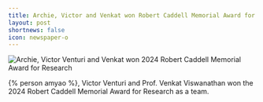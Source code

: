 ```yaml
---
title: Archie, Victor and Venkat won Robert Caddell Memorial Award for Research
layout: post
shortnews: false
icon: newspaper-o
---
```


<img src="{%link img/posts/archie_caddell.jpg %}" alt="Archie, Victor Venturi and Venkat won 2024 Robert Caddell Memorial Award for Research" class="center">

{% person amyao %}, Victor Venturi and Prof. Venkat Viswanathan won the 2024 Robert Caddell Memorial Award for Research as a team. 

